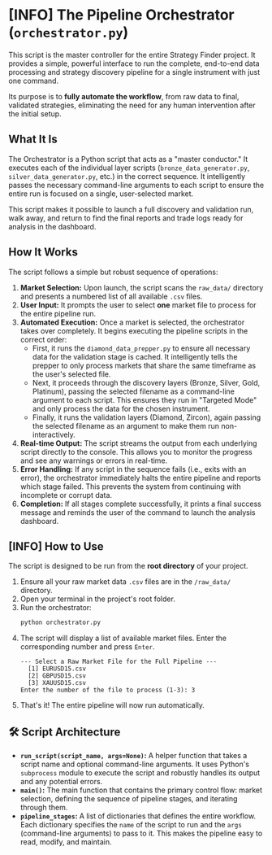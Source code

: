 # [INFO] The Pipeline Orchestrator (`orchestrator.py`)

This script is the master controller for the entire Strategy Finder project. It provides a simple, powerful interface to run the complete, end-to-end data processing and strategy discovery pipeline for a single instrument with just one command.

Its purpose is to **fully automate the workflow**, from raw data to final, validated strategies, eliminating the need for any human intervention after the initial setup.

## What It Is

The Orchestrator is a Python script that acts as a "master conductor." It executes each of the individual layer scripts (`bronze_data_generator.py`, `silver_data_generator.py`, etc.) in the correct sequence. It intelligently passes the necessary command-line arguments to each script to ensure the entire run is focused on a single, user-selected market.

This script makes it possible to launch a full discovery and validation run, walk away, and return to find the final reports and trade logs ready for analysis in the dashboard.

## How It Works

The script follows a simple but robust sequence of operations:

1.  **Market Selection:** Upon launch, the script scans the `raw_data/` directory and presents a numbered list of all available `.csv` files.
2.  **User Input:** It prompts the user to select **one** market file to process for the entire pipeline run.
3.  **Automated Execution:** Once a market is selected, the orchestrator takes over completely. It begins executing the pipeline scripts in the correct order:
    - First, it runs the `diamond_data_prepper.py` to ensure all necessary data for the validation stage is cached. It intelligently tells the prepper to only process markets that share the same timeframe as the user's selected file.
    - Next, it proceeds through the discovery layers (Bronze, Silver, Gold, Platinum), passing the selected filename as a command-line argument to each script. This ensures they run in "Targeted Mode" and only process the data for the chosen instrument.
    - Finally, it runs the validation layers (Diamond, Zircon), again passing the selected filename as an argument to make them run non-interactively.
4.  **Real-time Output:** The script streams the output from each underlying script directly to the console. This allows you to monitor the progress and see any warnings or errors in real-time.
5.  **Error Handling:** If any script in the sequence fails (i.e., exits with an error), the orchestrator immediately halts the entire pipeline and reports which stage failed. This prevents the system from continuing with incomplete or corrupt data.
6.  **Completion:** If all stages complete successfully, it prints a final success message and reminds the user of the command to launch the analysis dashboard.

## [INFO] How to Use

The script is designed to be run from the **root directory** of your project.

1.  Ensure all your raw market data `.csv` files are in the `/raw_data/` directory.
2.  Open your terminal in the project's root folder.
3.  Run the orchestrator:
    ```bash
    python orchestrator.py
    ```
4.  The script will display a list of available market files. Enter the corresponding number and press `Enter`.
    ```
    --- Select a Raw Market File for the Full Pipeline ---
      [1] EURUSD15.csv
      [2] GBPUSD15.csv
      [3] XAUUSD15.csv
    Enter the number of the file to process (1-3): 3
    ```
5.  That's it! The entire pipeline will now run automatically.

## 🛠️ Script Architecture

- **`run_script(script_name, args=None)`:** A helper function that takes a script name and optional command-line arguments. It uses Python's `subprocess` module to execute the script and robustly handles its output and any potential errors.
- **`main()`:** The main function that contains the primary control flow: market selection, defining the sequence of pipeline stages, and iterating through them.
- **`pipeline_stages`:** A list of dictionaries that defines the entire workflow. Each dictionary specifies the `name` of the script to run and the `args` (command-line arguments) to pass to it. This makes the pipeline easy to read, modify, and maintain.
